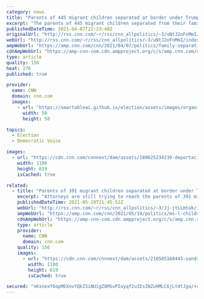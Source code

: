 ```yaml
---
category: news
title: "Parents of 445 migrant children separated at border under Trump still have not been found, court filing says"
excerpt: "The parents of 445 migrant children separated from their families due to Trump administration policies at the US-Mexico border between 2017 and 2018 have still not been located, down from 506, according to a Wednesday court filing.\n    \n"
publishedDateTime: 2021-04-07T22:23:48Z
originalUrl: "http://rss.cnn.com/~r/rss/cnn_allpolitics/~3/uNtJ2oFnMmI/index.html"
webUrl: "http://rss.cnn.com/~r/rss/cnn_allpolitics/~3/uNtJ2oFnMmI/index.html"
ampWebUrl: "https://amp.cnn.com/cnn/2021/04/07/politics/family-separation-court-filing/index.html"
cdnAmpWebUrl: "https://amp-cnn-com.cdn.ampproject.org/c/s/amp.cnn.com/cnn/2021/04/07/politics/family-separation-court-filing/index.html"
type: article
quality: 156
heat: 176
published: true

provider:
  name: CNN
  domain: cnn.com
  images:
    - url: "https://smartableai.github.io/election/assets/images/organizations/cnn.com-50x50.jpg"
      width: 50
      height: 50

topics:
  - Election
  - Democratic Voice

images:
  - url: "https://cdn.cnn.com/cnnnext/dam/assets/180625234239-deportaciones-sin-proceso-juridico-eunice-rendon-omar-silva-intvw-aristegui-00030023-super-tease.jpg"
    width: 1100
    height: 619
    isCached: true

related:
  - title: "Parents of 391 migrant children separated at border under Trump still have not been found, court filing says"
    excerpt: "Attorneys are still trying to reach the parents of 391 migrant children who had been separated at the US-Mexico border under the Trump administration, down from 445 last month, according to a federal court filing Wednesday.\n    \n"
    publishedDateTime: 2021-05-19T21:45:52Z
    webUrl: "http://rss.cnn.com/~r/rss/cnn_allpolitics/~3/Jj-jtLLmtak/index.html"
    ampWebUrl: "https://amp.cnn.com/cnn/2021/05/19/politics/ms-l-children-reunited/index.html"
    cdnAmpWebUrl: "https://amp-cnn-com.cdn.ampproject.org/c/s/amp.cnn.com/cnn/2021/05/19/politics/ms-l-children-reunited/index.html"
    type: article
    provider:
      name: CNN
      domain: cnn.com
    quality: 156
    images:
      - url: "https://cdn.cnn.com/cnnnext/dam/assets/210505160445-sandra-ortiz-bryan-chavez-reunification-2-super-tease.jpg"
        width: 1100
        height: 619
        isCached: true

secured: "nKsnexY6opMEXnvYQkI5iNUigZ8MSvPIoyqf2u3IsINZuHMLC6jLt4tJga/+c89m31NE55Yw7pkSgljj4v3xBksq0lApL5ZiRrXYFhAVfCb4GgqGd1nlD1J7QhYNobf4ioUJSmafJW2M78CkcBsYzV5WG+gLkc0YzPK5D5SZhO7llIevSfOXWIs4lywuzo0aRKuDnCoISnzjpwUnVTbMhLApZeDocoOYqrK35NspRD10IKe9oUM0uB3K6Mh1L+QgGmF91SBqe0e+86A9pda5c+T5saFh+YL88WDW+tqdkDYAFR+1Fg+scTd4By9an9ND+OAINkICtEs0R9kZXf31aeQTlCJYcHgZRtlSqykXVxA=;N6ORKWeeQDcI8entqYw1eQ=="
---
```


